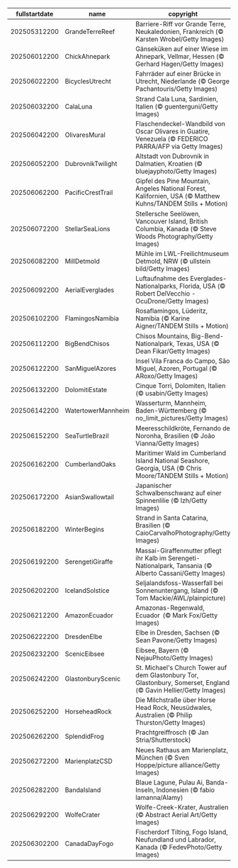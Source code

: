 |fullstartdate|name|copyright|title|image|
|--|--|--|--|--|
202505312200|GrandeTerreReef|Barriere-Riff vor Grande Terre, Neukaledonien, Frankreich (© Karsten Wrobel/Getty Images)|Unterwasserpracht|![](/de-DE/2025/06/202505312200GrandeTerreReef.jpg)|
202506012200|ChickAhnepark|Gänseküken auf einer Wiese im Ahnepark, Vellmar, Hessen (© Gerhard Hagen/Getty Images)|Niedliche Begegnung|![](/de-DE/2025/06/202506012200ChickAhnepark.jpg)|
202506022200|BicyclesUtrecht|Fahrräder auf einer Brücke in Utrecht, Niederlande (© George Pachantouris/Getty Images)|Zwischen Grachten und Fahrrädern|![](/de-DE/2025/06/202506022200BicyclesUtrecht.jpg)|
202506032200|CalaLuna|Strand Cala Luna, Sardinien, Italien (© guenterguni/Getty Images)|Klare Blautöne, scharfe Ansichten|![](/de-DE/2025/06/202506032200CalaLuna.jpg)|
202506042200|OlivaresMural|Flaschendeckel-Wandbild von Oscar Olivares in Guatire, Venezuela (© FEDERICO PARRA/AFP via Getty Images)|Recycling sah noch nie so gut aus|![](/de-DE/2025/06/202506042200OlivaresMural.jpg)|
202506052200|DubrovnikTwilight|Altstadt von Dubrovnik in Dalmatien, Kroatien (© bluejayphoto/Getty Images)|Mittelalterlicher Charme|![](/de-DE/2025/06/202506052200DubrovnikTwilight.jpg)|
202506062200|PacificCrestTrail|Gipfel des Pine Mountain, Angeles National Forest, Kalifornien, USA (© Matthew Kuhns/TANDEM Stills + Motion)|Auf abgelegenen Pfaden|![](/de-DE/2025/06/202506062200PacificCrestTrail.jpg)|
202506072200|StellarSeaLions|Stellersche Seelöwen, Vancouver Island, British Columbia, Kanada (© Steve Woods Photography/Getty Images)|Mitteilungsfreudige Schwimmer|![](/de-DE/2025/06/202506072200StellarSeaLions.jpg)|
202506082200|MillDetmold|Mühle im LWL-Freilichtmuseum Detmold, NRW (© ullstein bild/Getty Images)|Wo steht diese Mühle?|![](/de-DE/2025/06/202506082200MillDetmold.jpg)|
202506092200|AerialEverglades|Luftaufnahme des Everglades-Nationalparks, Florida, USA (© Robert DelVecchio - OcuDrone/Getty Images)|Ein Fluss aus Gras|![](/de-DE/2025/06/202506092200AerialEverglades.jpg)|
202506102200|FlamingosNamibia|Rosaflamingos, Lüderitz, Namibia (© Karine Aigner/TANDEM Stills + Motion)|Grazile und stolze Tänzer|![](/de-DE/2025/06/202506102200FlamingosNamibia.jpg)|
202506112200|BigBendChisos|Chisos Mountains, Big-Bend-Nationalpark, Texas, USA (© Dean Fikar/Getty Images)|Unberührte Wildnis|![](/de-DE/2025/06/202506112200BigBendChisos.jpg)|
202506122200|SanMiguelAzores|Insel Vila Franca do Campo, São Miguel, Azoren, Portugal (© ARoxo/Getty Images)|Ein natürlicher Pool|![](/de-DE/2025/06/202506122200SanMiguelAzores.jpg)|
202506132200|DolomitiEstate|Cinque Torri, Dolomiten, Italien (© usabin/Getty Images)|Die Klänge der Stille|![](/de-DE/2025/06/202506132200DolomitiEstate.jpg)|
202506142200|WatertowerMannheim|Wasserturm, Mannheim, Baden-Württemberg (© no_limit_pictures/Getty Images)|Vom funktionalen Bauwerk zum Wahrzeichen|![](/de-DE/2025/06/202506142200WatertowerMannheim.jpg)|
202506152200|SeaTurtleBrazil|Meeresschildkröte, Fernando de Noronha, Brasilien (© João Vianna/Getty Images)|Mit Geduld und Ausdauer durch die Wellen|![](/de-DE/2025/06/202506152200SeaTurtleBrazil.jpg)|
202506162200|CumberlandOaks|Maritimer Wald im Cumberland Island National Seashore, Georgia, USA (© Chris Moore/TANDEM Stills + Motion)|Verwobene Natur|![](/de-DE/2025/06/202506162200CumberlandOaks.jpg)|
202506172200|AsianSwallowtail|Japanischer Schwalbenschwanz auf einer Spinnenlilie (© lzh/Getty Images)|Unermüdliche Helfer|![](/de-DE/2025/06/202506172200AsianSwallowtail.jpg)|
202506182200|WinterBegins|Strand in Santa Catarina, Brasilien (© CaioCarvalhoPhotography/Getty Images)|Wellen der Zeit|![](/de-DE/2025/06/202506182200WinterBegins.jpg)|
202506192200|SerengetiGiraffe|Massai-Giraffenmutter pflegt ihr Kalb im Serengeti-Nationalpark, Tansania (© Alberto Cassani/Getty Images)|Grazile Geschöpfe|![](/de-DE/2025/06/202506192200SerengetiGiraffe.jpg)|
202506202200|IcelandSolstice|Seljalandsfoss-Wasserfall bei Sonnenuntergang, Island (© Tom Mackie/AWL/plainpicture)|In goldenes Licht getaucht|![](/de-DE/2025/06/202506202200IcelandSolstice.jpg)|
202506212200|AmazonEcuador|Amazonas-Regenwald, Ecuador  (© Mark Fox/Getty Images)|Grüne Oase|![](/de-DE/2025/06/202506212200AmazonEcuador.jpg)|
202506222200|DresdenElbe|Elbe in Dresden, Sachsen (© Sean Pavone/Getty Images)|Juwel an der Elbe|![](/de-DE/2025/06/202506222200DresdenElbe.jpg)|
202506232200|ScenicEibsee|Eibsee, Bayern (© NejauPhoto/Getty Images)|Paradiesische Stille|![](/de-DE/2025/06/202506232200ScenicEibsee.jpg)|
202506242200|GlastonburyScenic|St. Michael's Church Tower auf dem Glastonbury Tor, Glastonbury, Somerset, England (© Gavin Hellier/Getty Images)|Ein Ort der Mythen und Musik|![](/de-DE/2025/06/202506242200GlastonburyScenic.jpg)|
202506252200|HorseheadRock|Die Milchstraße über Horse Head Rock, Neusüdwales, Australien (© Philip Thurston/Getty Images)|Magische Momente|![](/de-DE/2025/06/202506252200HorseheadRock.jpg)|
202506262200|SplendidFrog|Prachtgreiffrosch (© Jan Stria/Shutterstock)|Ein prächtiges Leben|![](/de-DE/2025/06/202506262200SplendidFrog.jpg)|
202506272200|MarienplatzCSD|Neues Rathaus am Marienplatz, München (© Sven Hoppe/picture alliance/Getty Images)|Zeichen setzen für die Vielfalt|![](/de-DE/2025/06/202506272200MarienplatzCSD.jpg)|
202506282200|BandaIsland|Blaue Lagune, Pulau Ai, Banda-Inseln, Indonesien (© fabio lamanna/Alamy)|Ein Juwel mit würziger Note|![](/de-DE/2025/06/202506282200BandaIsland.jpg)|
202506292200|WolfeCrater|Wolfe-Creek-Krater, Australien (© Abstract Aerial Art/Getty Images)|Die Edelsteine des Universums|![](/de-DE/2025/06/202506292200WolfeCrater.jpg)|
202506302200|CanadaDayFogo|Fischerdorf Tilting, Fogo Island, Neufundland und Labrador, Kanada (© FedevPhoto/Getty Images)|Raue Schönheit|![](/de-DE/2025/06/202506302200CanadaDayFogo.jpg)|
